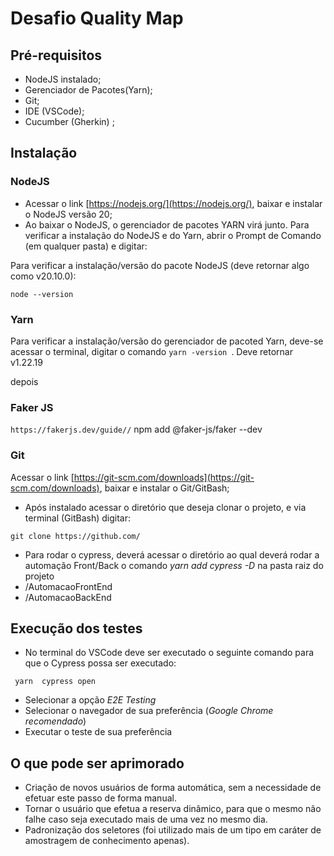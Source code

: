 # Desafio Quality Map


## Pré-requisitos

- NodeJS instalado;
- Gerenciador de Pacotes(Yarn);
- Git;
- IDE (VSCode);
- Cucumber (Gherkin) ;


## Instalação

### NodeJS

- Acessar o link [https://nodejs.org/](https://nodejs.org/), baixar e instalar o NodeJS versão 20;
- Ao baixar o NodeJS, o gerenciador de pacotes YARN virá junto. Para verificar a instalação do NodeJS e do Yarn, abrir o Prompt de Comando (em qualquer pasta) e digitar:

Para verificar a instalação/versão do pacote NodeJS (deve retornar algo como v20.10.0):

``node --version `` 

### Yarn

Para verificar a instalação/versão do gerenciador de pacoted Yarn, deve-se acessar o terminal, digitar o comando ``yarn -version ``. 
Deve retornar v1.22.19


 depois
### Faker JS 

 ```https://fakerjs.dev/guide//```
npm add @faker-js/faker --dev


### Git

Acessar o link [https://git-scm.com/downloads](https://git-scm.com/downloads), baixar e instalar o Git/GitBash;
 - Após instalado acessar o diretório que deseja clonar o projeto, e via terminal (GitBash) digitar:

``git clone https://github.com/ ``
 - Para rodar o cypress, deverá acessar o diretório ao qual deverá rodar a automação Front/Back o comando *yarn add cypress -D* na pasta raiz do projeto
 - /AutomacaoFrontEnd
 - /AutomacaoBackEnd

## Execução dos testes

- No terminal do VSCode deve ser executado o seguinte comando para que o Cypress possa ser executado:

`` yarn  cypress open``

- Selecionar a opção *E2E Testing*
- Selecionar o navegador de sua preferência (*Google Chrome recomendado*)
- Executar o teste de sua preferência

## O que pode ser aprimorado
- Criação de novos usuários de forma automática, sem a necessidade de efetuar este passo de forma manual.
- Tornar o usuário que efetua a reserva dinâmico, para que o mesmo não falhe caso seja executado mais de uma vez no mesmo dia.
- Padronização dos seletores (foi utilizado mais de um tipo em caráter de amostragem de conhecimento apenas).